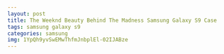 ```yaml
---
layout: post
title: The Weeknd Beauty Behind The Madness Samsung Galaxy S9 Case
tags: samsung galaxy s9
categories: samsung
img: 1YpQh9yvSwEMwThfmJnbplEl-02IJABze
---
```

